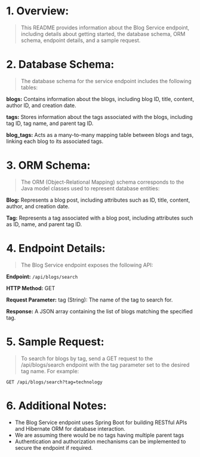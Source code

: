 # 1. Overview: 
> This README provides information about the Blog Service endpoint, including details about getting started, the database schema, ORM schema, endpoint details, and a sample request.

# 2. Database Schema: 
> The database schema for the service endpoint includes the following tables:

**blogs:** Contains information about the blogs, including blog ID, title, content, author ID, and creation date.

**tags:** Stores information about the tags associated with the blogs, including tag ID, tag name, and parent tag ID.

**blog_tags:** Acts as a many-to-many mapping table between blogs and tags, linking each blog to its associated tags.

# 3. ORM Schema: 
> The ORM (Object-Relational Mapping) schema corresponds to the Java model classes used to represent database entities:

**Blog:** Represents a blog post, including attributes such as ID, title, content, author, and creation date.

**Tag:** Represents a tag associated with a blog post, including attributes such as ID, name, and parent tag ID.

# 4. Endpoint Details: 
> The Blog Service endpoint exposes the following API:

**Endpoint:** `/api/blogs/search`

**HTTP Method:** GET

**Request Parameter:** tag (String): The name of the tag to search for.

**Response:** A JSON array containing the list of blogs matching the specified tag.

# 5. Sample Request: 
> To search for blogs by tag, send a GET request to the /api/blogs/search endpoint with the tag parameter set to the desired tag name. For example:

```GET /api/blogs/search?tag=technology```

# 6. Additional Notes:
- The Blog Service endpoint uses Spring Boot for building RESTful APIs and Hibernate ORM for database interaction.
- We are assuming there would be no tags having multiple parent tags 
- Authentication and authorization mechanisms can be implemented to secure the endpoint if required.
